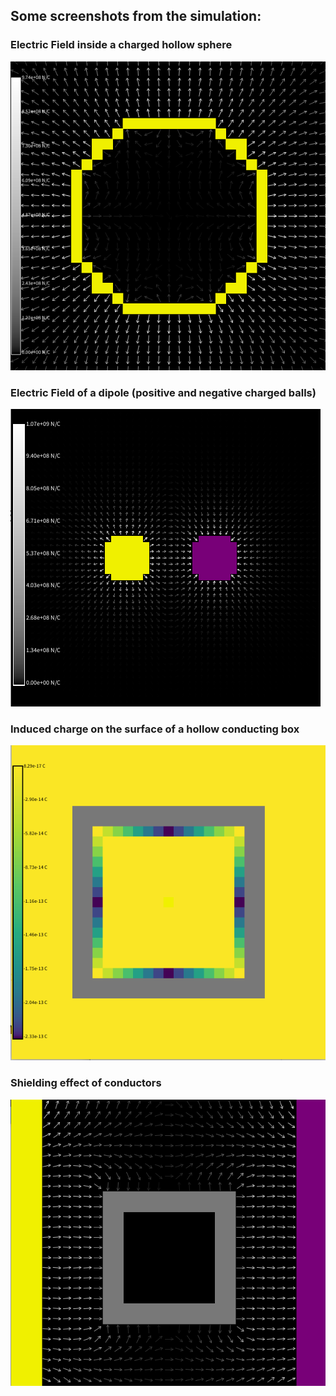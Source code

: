 ## Some screenshots from the simulation:
### Electric Field inside a charged hollow sphere
![App Screenshot](https://github.com/Stuycs-K/final-project-5-yu-kellen/blob/main/images/ChargedSphere.png)
### Electric Field of a dipole (positive and negative charged balls)
![App Screenshot](https://github.com/Stuycs-K/final-project-5-yu-kellen/blob/main/images/Dipole.png)
### Induced charge on the surface of a hollow conducting box
![App Screenshot](https://github.com/Stuycs-K/final-project-5-yu-kellen/blob/main/images/InducedCharge.png)
### Shielding effect of conductors
![App Screenshot](https://github.com/Stuycs-K/final-project-5-yu-kellen/blob/main/images/Shielding.png)
